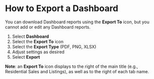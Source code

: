 # How to Export a Dashboard

You can download Dashboard reports using the **Export To** icon, but you cannot add or edit any Dashboard reports.

1. Select **Dashboard**
2. Select the **Export To** icon
3. Select the **Export Type** (PDF, PNG, XLSX)
4. Adjust settings as desired
5. Select **Export**

**Note**: an **Export To** icon displays to the right of the main title (e.g., Residential Sales and Listings), as well as to the right of each tab name.
